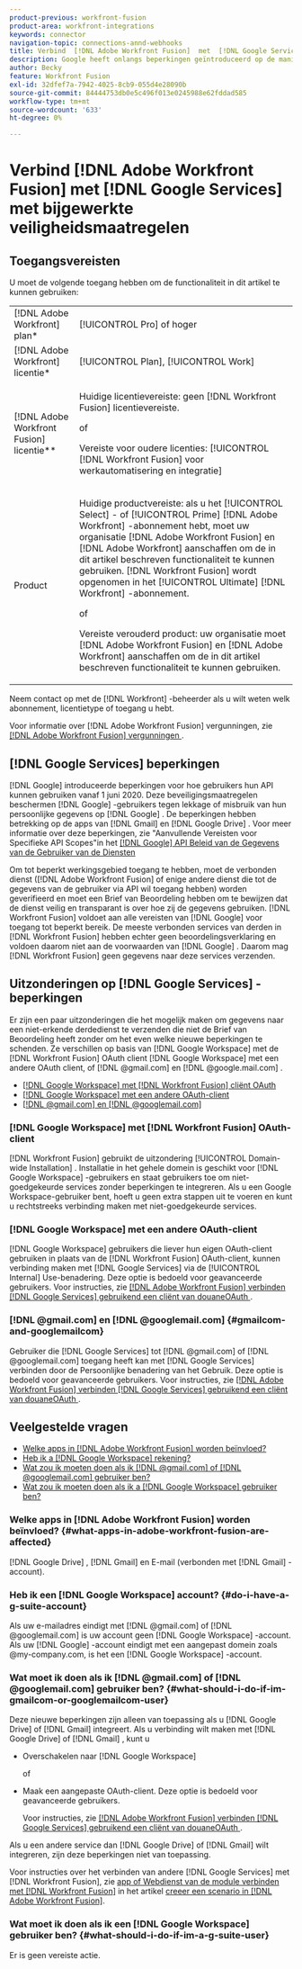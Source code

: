 ```yaml
---
product-previous: workfront-fusion
product-area: workfront-integrations
keywords: connector
navigation-topic: connections-annd-webhooks
title: Verbind  [!DNL Adobe Workfront Fusion]  met  [!DNL Google Services]  met bijgewerkte veiligheidsmaatregelen
description: Google heeft onlangs beperkingen geïntroduceerd op de manier waarop gebruikers hun API kunnen gebruiken. Dit artikel beschrijft hoe te om  [!DNL Adobe Workfront Fusion]  met Google te verbinden, rekenend voor deze maatregelen van de updateveiligheid.
author: Becky
feature: Workfront Fusion
exl-id: 32dfef7a-7942-4025-8cb9-055d4e28090b
source-git-commit: 84444753db0e5c496f013e0245988e62fddad585
workflow-type: tm+mt
source-wordcount: '633'
ht-degree: 0%

---
```


# Verbind [!DNL Adobe Workfront Fusion] met [!DNL Google Services] met bijgewerkte veiligheidsmaatregelen

## Toegangsvereisten

U moet de volgende toegang hebben om de functionaliteit in dit artikel te kunnen gebruiken:

<table style="table-layout:auto">
 <col> 
 <col> 
 <tbody> 
  <tr> 
   <td role="rowheader">[!DNL Adobe Workfront] plan*</td> 
   <td> <p>[!UICONTROL Pro] of hoger</p> </td> 
  </tr> 
  <tr data-mc-conditions=""> 
   <td role="rowheader">[!DNL Adobe Workfront] licentie*</td> 
   <td> <p>[!UICONTROL Plan], [!UICONTROL Work]</p> </td> 
  </tr> 
  <tr> 
   <td role="rowheader">[!DNL Adobe Workfront Fusion] licentie**</td> 
   <td>
   <p>Huidige licentievereiste: geen [!DNL Workfront Fusion] licentievereiste.</p>
   <p>of</p>
   <p>Vereiste voor oudere licenties: [!UICONTROL [!DNL Workfront Fusion] voor werkautomatisering en integratie] </p>
   </td> 
  </tr> 
  <tr> 
   <td role="rowheader">Product</td> 
   <td>
   <p>Huidige productvereiste: als u het [!UICONTROL Select] - of [!UICONTROL Prime] [!DNL Adobe Workfront] -abonnement hebt, moet uw organisatie [!DNL Adobe Workfront Fusion] en [!DNL Adobe Workfront] aanschaffen om de in dit artikel beschreven functionaliteit te kunnen gebruiken. [!DNL Workfront Fusion] wordt opgenomen in het [!UICONTROL Ultimate] [!DNL Workfront] -abonnement.</p>
   <p>of</p>
   <p>Vereiste verouderd product: uw organisatie moet [!DNL Adobe Workfront Fusion] en [!DNL Adobe Workfront] aanschaffen om de in dit artikel beschreven functionaliteit te kunnen gebruiken.</p>
   </td> 
  </tr> 
 </tbody> 
</table>

Neem contact op met de [!DNL Workfront] -beheerder als u wilt weten welk abonnement, licentietype of toegang u hebt.

Voor informatie over [!DNL Adobe Workfront Fusion] vergunningen, zie [[!DNL Adobe Workfront Fusion]  vergunningen ](../../workfront-fusion/get-started/license-automation-vs-integration.md).

## [!DNL Google Services] beperkingen

[!DNL Google] introduceerde beperkingen voor hoe gebruikers hun API kunnen gebruiken vanaf 1 juni 2020. Deze beveiligingsmaatregelen beschermen [!DNL Google] -gebruikers tegen lekkage of misbruik van hun persoonlijke gegevens op [!DNL Google] . De beperkingen hebben betrekking op de apps van [!DNL Gmail] en [!DNL Google Drive] . Voor meer informatie over deze beperkingen, zie &quot;Aanvullende Vereisten voor Specifieke API Scopes&quot;in het [[!DNL Google]  API Beleid van de Gegevens van de Gebruiker van de Diensten ](https://developers.google.com/terms/api-services-user-data-policy#additional_requirements_for_specific_api_scopes)

Om tot beperkt werkingsgebied toegang te hebben, moet de verbonden dienst ([!DNL Adobe Workfront Fusion] of enige andere dienst die tot de gegevens van de gebruiker via API wil toegang hebben) worden geverifieerd en moet een Brief van Beoordeling hebben om te bewijzen dat de dienst veilig en transparant is over hoe zij de gegevens gebruiken. [!DNL Workfront Fusion] voldoet aan alle vereisten van [!DNL Google] voor toegang tot beperkt bereik. De meeste verbonden services van derden in [!DNL Workfront Fusion] hebben echter geen beoordelingsverklaring en voldoen daarom niet aan de voorwaarden van [!DNL Google] . Daarom mag [!DNL Workfront Fusion] geen gegevens naar deze services verzenden.

## Uitzonderingen op [!DNL Google Services] -beperkingen

Er zijn een paar uitzonderingen die het mogelijk maken om gegevens naar een niet-erkende derdedienst te verzenden die niet de Brief van Beoordeling heeft zonder om het even welke nieuwe beperkingen te schenden. Ze verschillen op basis van [!DNL Google Workspace] met de [!DNL Workfront Fusion] OAuth client [!DNL Google Workspace] met een andere OAuth client, of [!DNL @gmail.com] en [!DNL @google.mail.com] .

* [[!DNL Google Workspace] met  [!DNL Workfront Fusion]  cliënt OAuth](#g-suite-with-workfront-fusion-oauth-client)
* [[!DNL Google Workspace] met een andere OAuth-client](#g-suite-with-another-oauth-client)
* [[!DNL @gmail.com] en  [!DNL @googlemail.com]](#gmailcom-and-googlemailcom)

### [!DNL Google Workspace] met [!DNL Workfront Fusion] OAuth-client

[!DNL Workfront Fusion] gebruikt de uitzondering [!UICONTROL Domain-wide Installation] . Installatie in het gehele domein is geschikt voor [!DNL Google Workspace] -gebruikers en staat gebruikers toe om niet-goedgekeurde services zonder beperkingen te integreren. Als u een Google Workspace-gebruiker bent, hoeft u geen extra stappen uit te voeren en kunt u rechtstreeks verbinding maken met niet-goedgekeurde services.

### [!DNL Google Workspace] met een andere OAuth-client

[!DNL Google Workspace] gebruikers die liever hun eigen OAuth-client gebruiken in plaats van de [!DNL Workfront Fusion] OAuth-client, kunnen verbinding maken met [!DNL Google Services] via de [!UICONTROL Internal] Use-benadering. Deze optie is bedoeld voor geavanceerde gebruikers. Voor instructies, zie [  [!DNL Adobe Workfront Fusion]  verbinden  [!DNL Google Services]  gebruikend een cliënt van douaneOAuth ](../../workfront-fusion/connections/connect-fusion-to-google-using-oauth.md).

### [!DNL @gmail.com] en [!DNL @googlemail.com] {#gmailcom-and-googlemailcom}

Gebruiker die [!DNL Google Services] tot [!DNL @gmail.com] of [!DNL @googlemail.com] toegang heeft kan met [!DNL Google Services] verbinden door de Persoonlijke benadering van het Gebruik. Deze optie is bedoeld voor geavanceerde gebruikers. Voor instructies, zie [  [!DNL Adobe Workfront Fusion]  verbinden  [!DNL Google Services]  gebruikend een cliënt van douaneOAuth ](../../workfront-fusion/connections/connect-fusion-to-google-using-oauth.md).

## Veelgestelde vragen

* [Welke apps in  [!DNL Adobe Workfront Fusion]  worden beïnvloed?](#what-apps-in-adobe-workfront-fusion-are-affected)
* [Heb ik a  [!DNL Google Workspace]  rekening?](#do-i-have-a-g-suite-account)
* [Wat zou ik moeten doen als ik  [!DNL @gmail.com]  of  [!DNL @googlemail.com]  gebruiker ben?](#what-should-i-do-if-im-gmailcom-or-googlemailcom-user)
* [Wat zou ik moeten doen als ik a  [!DNL Google Workspace]  gebruiker ben?](#what-should-i-do-if-im-a-g-suite-user)

### Welke apps in [!DNL Adobe Workfront Fusion] worden beïnvloed? {#what-apps-in-adobe-workfront-fusion-are-affected}

[!DNL Google Drive] , [!DNL Gmail] en E-mail (verbonden met [!DNL Gmail] -account).

### Heb ik een [!DNL Google Workspace] account? {#do-i-have-a-g-suite-account}

Als uw e-mailadres eindigt met [!DNL @gmail.com] of [!DNL @googlemail.com] is uw account geen [!DNL Google Workspace] -account. Als uw [!DNL Google] -account eindigt met een aangepast domein zoals @my-company.com, is het een [!DNL Google Workspace] -account.

### Wat moet ik doen als ik [!DNL @gmail.com] of [!DNL @googlemail.com] gebruiker ben? {#what-should-i-do-if-im-gmailcom-or-googlemailcom-user}

Deze nieuwe beperkingen zijn alleen van toepassing als u [!DNL Google Drive] of [!DNL Gmail] integreert. Als u verbinding wilt maken met [!DNL Google Drive] of [!DNL Gmail] , kunt u

* Overschakelen naar [!DNL Google Workspace]

  of

* Maak een aangepaste OAuth-client. Deze optie is bedoeld voor geavanceerde gebruikers.

  Voor instructies, zie [  [!DNL Adobe Workfront Fusion]  verbinden  [!DNL Google Services]  gebruikend een cliënt van douaneOAuth ](../../workfront-fusion/connections/connect-fusion-to-google-using-oauth.md).

Als u een andere service dan [!DNL Google Drive] of [!DNL Gmail] wilt integreren, zijn deze beperkingen niet van toepassing.

Voor instructies over het verbinden van andere [!DNL Google Services] met [!DNL Workfront Fusion], zie [ app of Webdienst van de module verbinden met  [!DNL Workfront Fusion]](../../workfront-fusion/scenarios/create-a-scenario.md#connect) in het artikel [ creeer een scenario in  [!DNL Adobe Workfront Fusion]](../../workfront-fusion/scenarios/create-a-scenario.md).

### Wat moet ik doen als ik een [!DNL Google Workspace] gebruiker ben? {#what-should-i-do-if-im-a-g-suite-user}

Er is geen vereiste actie.
